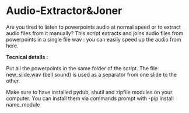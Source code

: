 # Audio-Extractor&Joner

Are you tired to listen to powerpoints audio at normal speed or to extract audio files from it manually? 
This script extracts and joins audio files from powerpoints in a single file wav : you can easily speed up the audio from here. 

<b>Tecnical details :</b>

Put all the powerpoints in the same folder of the script. 
The file new_slide.wav (bell sound) is used as a separator from one slide to the other. 

Make sure to have installed pydub, shutil and zipfile modules on your computer.
You can install them via commands prompt with -pip install name_module
<div class="big_block"> 

